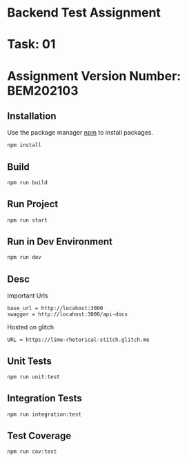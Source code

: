 # Backend Test Assignment 
# Task: 01
# Assignment Version Number: BEM202103

## Installation

Use the package manager [npm](https://www.npmjs.com/) to install packages.

```bash
npm install
```

## Build
```bash
npm run build
```

## Run Project
```bash
npm run start
```

## Run in Dev Environment
```bash
npm run dev
```

## Desc
Important Urls
```
base_url = http://locahost:3000
swagger = http://locahost:3000/api-docs
```
Hosted on glitch
```
URL = https://lime-rhetorical-stitch.glitch.me
```

## Unit Tests
```bash
npm run unit:test
```

## Integration Tests
```bash
npm run integration:test
```

## Test Coverage
```bash
npm run cov:test
```
